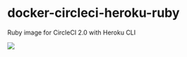 docker-circleci-heroku-ruby
===========================

Ruby image for CircleCI 2.0 with Heroku CLI

[![](https://img.shields.io/docker/automated/atsnngs/circleci-heroku-ruby.svg)](https://hub.docker.com/r/atsnngs/circleci-heroku-ruby/)


